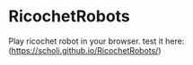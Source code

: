 # RicochetRobots
Play ricochet robot in your browser. test it here: (https://scholi.github.io/RicochetRobots/)
